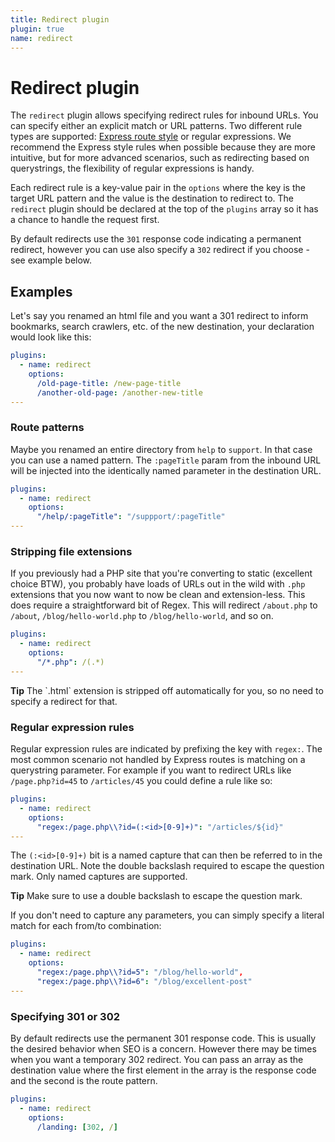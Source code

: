 ```yaml
---
title: Redirect plugin
plugin: true
name: redirect
---
```


# Redirect plugin

The `redirect` plugin allows specifying redirect rules for inbound URLs. You can specify either an explicit match or URL patterns. Two different rule types are supported: [Express route style](http://expressjs.com/en/guide/routing.html) or regular expressions. We recommend the Express style rules when possible because they are more intuitive, but for more advanced scenarios, such as redirecting based on querystrings, the flexibility of regular expressions is handy.

Each redirect rule is a key-value pair in the `options` where the key is the target URL pattern and the value is the destination to redirect to. The `redirect` plugin should be declared at the top of the `plugins` array so it has a chance to handle the request first.

By default redirects use the `301` response code indicating a permanent redirect, however you can use also specify a `302` redirect if you choose - see example below.

## Examples

Let's say you renamed an html file and you want a 301 redirect to inform bookmarks, search crawlers, etc. of the new destination, your declaration would look like this:

~~~yaml
plugins:
  - name: redirect
    options:
      /old-page-title: /new-page-title
      /another-old-page: /another-new-title
---
~~~

### Route patterns
Maybe you renamed an entire directory from `help` to `support`. In that case you can use a named pattern. The `:pageTitle` param from the inbound URL will be injected into the identically named parameter in the destination URL.

~~~yaml
plugins:
  - name: redirect
    options:
      "/help/:pageTitle": "/suppport/:pageTitle"
---
~~~

### Stripping file extensions

If you previously had a PHP site that you're converting to static (excellent choice BTW), you probably have loads of URLs out in the wild with `.php` extensions that you now want to now be clean and extension-less. This does require a straightforward bit of Regex. This will redirect `/about.php` to `/about`, `/blog/hello-world.php` to `/blog/hello-world`, and so on.

~~~yaml
plugins:
  - name: redirect
    options:
      "/*.php": /(.*)
---
~~~

<div class="alert warning" markdown="1">
  <strong>Tip</strong> The `.html` extension is stripped off automatically for you, so no need to specify a redirect for that.
</div>

### Regular expression rules
Regular expression rules are indicated by prefixing the key with `regex:`. The most common scenario not handled by Express routes is matching on a querystring parameter. For example if you want to redirect URLs like `/page.php?id=45` to `/articles/45` you could define a rule like so:

~~~yaml
plugins:
  - name: redirect
    options:
      "regex:/page.php\\?id=(:<id>[0-9]+)": "/articles/${id}"
---
~~~

The `(:<id>[0-9]+)` bit is a named capture that can then be referred to in the destination URL. Note the double backslash required to escape the question mark. Only named captures are supported.

<div class="alert warning" markdown="1">
<strong>Tip</strong> Make sure to use a double backslash to escape the question mark.
</div>

If you don't need to capture any parameters, you can simply specify a literal match for each from/to combination:

~~~yaml
plugins:
  - name: redirect
    options:
      "regex:/page.php\\?id=5": "/blog/hello-world",
      "regex:/page.php\\?id=6": "/blog/excellent-post"
---
~~~

### Specifying 301 or 302
By default redirects use the permanent 301 response code. This is usually the desired behavior when SEO is a concern. However there may be times when you want a temporary 302 redirect. You can pass an array as the destination value where the first element in the array is the response code and the second is the route pattern.

~~~yaml
plugins:
  - name: redirect
    options:
      /landing: [302, /]
~~~
